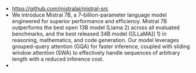- https://github.com/mistralai/mistral-src
- We introduce Mistral 7B, a 7–billion-parameter language model engineered for superior performance and efficiency. Mistral 7B outperforms the best open 13B model (Llama 2) across all evaluated benchmarks, and the best released 34B model ([[LLaMA]] 1) in reasoning, mathematics, and code generation. Our model leverages grouped-query attention (GQA) for faster inference, coupled with sliding window attention (SWA) to effectively handle sequences of arbitrary length with a
  reduced inference cost.
-